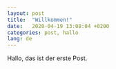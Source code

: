 ```yaml
---
layout: post
title:  "Willkommen!"
date:   2020-04-19 13:08:04 +0200
categories: post, hallo
lang: de
---
```


Hallo, das ist der erste Post.
